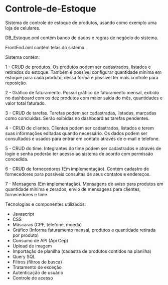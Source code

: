 # Controle-de-Estoque
Sistema de controle de estoque de produtos, usando como exemplo uma loja de celulares.

DB_Estoque.oml contém banco de dados e regras de negócio do sistema.

FrontEnd.oml contém telas do sistema.

Sistema contém:

1 - CRUD de produtos. Os produtos podem ser cadastrados, listados e retirados do estoque. Também é possível configurar
    quantidade mínima em estoque para cada produto, dessa forma é possível ter mais controle para reposição.

2 - Gráfico de faturamento. Possui gráfico de faturamento mensal, exibido no dashboard com os dez produtos com maior saída 
    do mês, quantidades e valor total faturado.

3 - CRUD de tarefas. Tarefas podem ser cadastradas, listadas, marcadas como concluídas. Serão exibidas no dashboard as tarefas 
    pendentes.

4 - CRUD de clientes. Clientes podem ser cadastrados, listados e terem suas informações editadas quando necessário. Os dados 
    podem ser consultados e usados para entrar em contato através de e-mail e telefone.

5 - CRUD do time. Integrantes do time podem ser cadastrados e através de login e senha poderão ter acesso ao sistema de acordo 
    com permissão concedida.

6 - CRUD de fornecedores (Em implementação). Contém cadastro de fornecedores para possíveis consultas de seus contatos e 
    endereços.

7 - Mensagens (Em implementação). Mensagens de aviso para produtos em quantidade mínima e zerados, envio de mensagens para clientes, fornecedores e time.

Tecnologias e componentes utilizados:

- Javascript
- CSS
- Máscaras (CPF, telefone, moeda)
- Gráfico (Informa faturamento mensal, produtos e quantidade retirada por produto)
- Consumo de API (Api Cep)
- Upload de imagem
- Importação de planilha (cadastra de produtos contidos na planilha)
- Query SQL
- Filtros (filtros de busca)
- Tratamento de exceção
- Autenticação de usuário
- Controle de acesso
